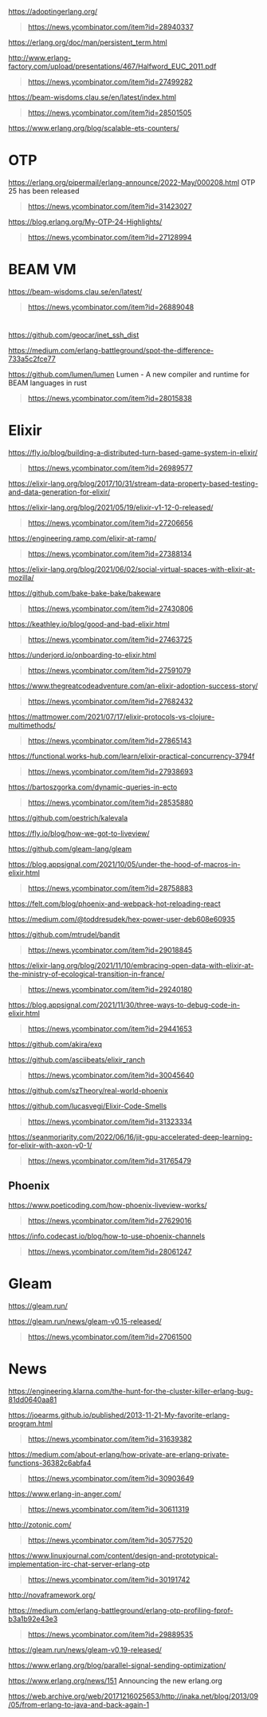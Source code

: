 https://adoptingerlang.org/
> https://news.ycombinator.com/item?id=28940337

https://erlang.org/doc/man/persistent_term.html

http://www.erlang-factory.com/upload/presentations/467/Halfword_EUC_2011.pdf
> https://news.ycombinator.com/item?id=27499282

https://beam-wisdoms.clau.se/en/latest/index.html
> https://news.ycombinator.com/item?id=28501505

https://www.erlang.org/blog/scalable-ets-counters/

# OTP
https://erlang.org/pipermail/erlang-announce/2022-May/000208.html OTP 25 has been released
> https://news.ycombinator.com/item?id=31423027

https://blog.erlang.org/My-OTP-24-Highlights/
> https://news.ycombinator.com/item?id=27128994

# BEAM VM
https://beam-wisdoms.clau.se/en/latest/
> https://news.ycombinator.com/item?id=26889048

#
https://github.com/geocar/inet_ssh_dist

https://medium.com/erlang-battleground/spot-the-difference-733a5c2fce77

https://github.com/lumen/lumen Lumen - A new compiler and runtime for BEAM languages in rust
> https://news.ycombinator.com/item?id=28015838

# Elixir

https://fly.io/blog/building-a-distributed-turn-based-game-system-in-elixir/
> https://news.ycombinator.com/item?id=26989577

https://elixir-lang.org/blog/2017/10/31/stream-data-property-based-testing-and-data-generation-for-elixir/

https://elixir-lang.org/blog/2021/05/19/elixir-v1-12-0-released/
> https://news.ycombinator.com/item?id=27206656

https://engineering.ramp.com/elixir-at-ramp/
> https://news.ycombinator.com/item?id=27388134

https://elixir-lang.org/blog/2021/06/02/social-virtual-spaces-with-elixir-at-mozilla/

https://github.com/bake-bake-bake/bakeware
> https://news.ycombinator.com/item?id=27430806

https://keathley.io/blog/good-and-bad-elixir.html
> https://news.ycombinator.com/item?id=27463725

https://underjord.io/onboarding-to-elixir.html
> https://news.ycombinator.com/item?id=27591079

https://www.thegreatcodeadventure.com/an-elixir-adoption-success-story/
> https://news.ycombinator.com/item?id=27682432

https://mattmower.com/2021/07/17/elixir-protocols-vs-clojure-multimethods/
> https://news.ycombinator.com/item?id=27865143

https://functional.works-hub.com/learn/elixir-practical-concurrency-3794f
> https://news.ycombinator.com/item?id=27938693

https://bartoszgorka.com/dynamic-queries-in-ecto
> https://news.ycombinator.com/item?id=28535880

https://github.com/oestrich/kalevala

https://fly.io/blog/how-we-got-to-liveview/

https://github.com/gleam-lang/gleam

https://blog.appsignal.com/2021/10/05/under-the-hood-of-macros-in-elixir.html
> https://news.ycombinator.com/item?id=28758883

https://felt.com/blog/phoenix-and-webpack-hot-reloading-react

https://medium.com/@toddresudek/hex-power-user-deb608e60935

https://github.com/mtrudel/bandit
> https://news.ycombinator.com/item?id=29018845

https://elixir-lang.org/blog/2021/11/10/embracing-open-data-with-elixir-at-the-ministry-of-ecological-transition-in-france/
> https://news.ycombinator.com/item?id=29240180

https://blog.appsignal.com/2021/11/30/three-ways-to-debug-code-in-elixir.html
> https://news.ycombinator.com/item?id=29441653

https://github.com/akira/exq

https://github.com/asciibeats/elixir_ranch
> https://news.ycombinator.com/item?id=30045640

https://github.com/szTheory/real-world-phoenix

https://github.com/lucasvegi/Elixir-Code-Smells
> https://news.ycombinator.com/item?id=31323334

https://seanmoriarity.com/2022/06/16/jit-gpu-accelerated-deep-learning-for-elixir-with-axon-v0-1/
> https://news.ycombinator.com/item?id=31765479

## Phoenix
https://www.poeticoding.com/how-phoenix-liveview-works/
> https://news.ycombinator.com/item?id=27629016

https://info.codecast.io/blog/how-to-use-phoenix-channels
> https://news.ycombinator.com/item?id=28061247

# Gleam
https://gleam.run/

https://gleam.run/news/gleam-v0.15-released/
> https://news.ycombinator.com/item?id=27061500

# News
https://engineering.klarna.com/the-hunt-for-the-cluster-killer-erlang-bug-81dd0640aa81

https://joearms.github.io/published/2013-11-21-My-favorite-erlang-program.html
> https://news.ycombinator.com/item?id=31639382

https://medium.com/about-erlang/how-private-are-erlang-private-functions-36382c6abfa4
> https://news.ycombinator.com/item?id=30903649

https://www.erlang-in-anger.com/
> https://news.ycombinator.com/item?id=30611319

http://zotonic.com/
> https://news.ycombinator.com/item?id=30577520

https://www.linuxjournal.com/content/design-and-prototypical-implementation-irc-chat-server-erlang-otp
> https://news.ycombinator.com/item?id=30191742

http://novaframework.org/

https://medium.com/erlang-battleground/erlang-otp-profiling-fprof-b3a1b92e43e3
> https://news.ycombinator.com/item?id=29889535

https://gleam.run/news/gleam-v0.19-released/

https://www.erlang.org/blog/parallel-signal-sending-optimization/

https://www.erlang.org/news/151 Announcing the new erlang.org

https://web.archive.org/web/20171216025653/http://inaka.net/blog/2013/09/05/from-erlang-to-java-and-back-again-1